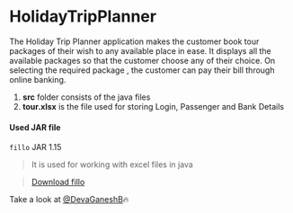 # HolidayTripPlanner
The Holiday Trip Planner application makes the customer book tour packages of their wish to any available place in ease. It displays all the available packages so that the customer choose any of their choice. On selecting the required package , the customer can pay their bill through online banking.

 1. **src** folder consists of the java files
 2. **tour.xlsx** is the file used for storing Login, Passenger and Bank Details
 
#### Used JAR file

`fillo` JAR 1.15

>It is used for working with excel files in java

>[Download fillo](https://jar-download.com/artifacts/com.codoid.products/fillo/1.15/source-code)



Take a look at [@DevaGaneshB](https://github.com/DevaGaneshB):fire:
